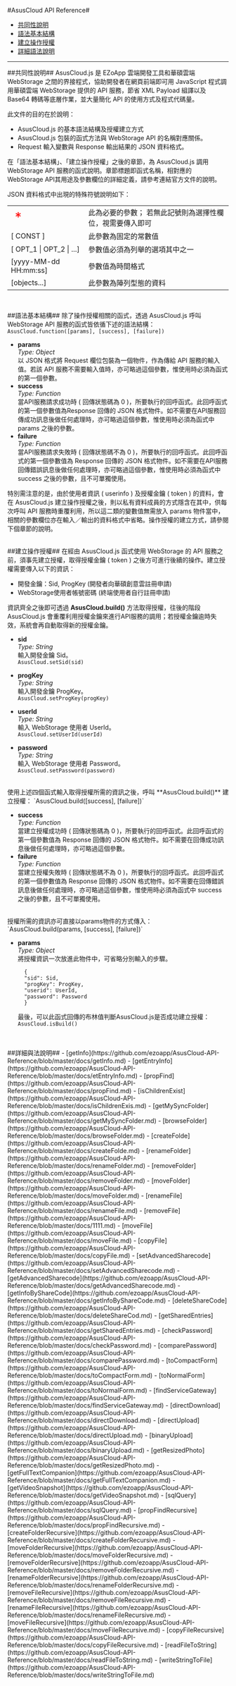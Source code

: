 #AsusCloud API Reference#
- [共同性說明](#AsusCloud-01)
- [語法基本結構](#AsusCloud-02)
- [建立操作授權](#AsusCloud-03)
- [詳細語法說明](#AsusCloud-04)
  
  
-------
<a name="AsusCloud-01"></a>
##共同性說明##
AsusCloud.js 是 EZoApp 雲端開發工具和華碩雲端 WebStorage 之間的界接程式，協助開發者在網頁前端即可用 JavaScript 程式調用華碩雲端 WebStorage 提供的 API 服務，節省 XML Payload 組譯以及 Base64 轉碼等底層作業，並大量簡化 API 的使用方式及程式代碼量。  
  
此文件的目的在於說明：  

- AsusCloud.js 的基本語法結構及授權建立方式
- AsusCloud.js 包裝的函式方法與 WebStorage API 的名稱對應關係。
- Request 輸入變數與 Response 輸出結果的 JSON 資料格式。  

在「語法基本結構」、「建立操作授權」之後的章節，為 AsusCloud.js 調用 WebStorage API 服務的函式說明。章節標題即函式名稱，相對應的 WebStorage API其用途及參數欄位的詳細定義，請參考連結官方文件的說明。  

JSON 資料格式中出現的特殊符號說明如下：

<table>
<tr>
<td style="font-size:30px; color:red;">*</td><td>此為必要的參數；
若無此記號則為選擇性欄位，視需要傳入即可</td>
</tr>
<tr>
<td>[ CONST ]</td><td>此參數為固定的常數值</td>
</tr>
<tr>
<td>[ OPT_1 | OPT_2 | ...]</td><td>參數值必須為列舉的選項其中之一</td>
</tr>
<tr>
<td>[yyyy-MM-dd HH:mm:ss]</td><td>參數值為時間格式</td>
</tr>
<tr>
<td>[objects...]</td><td>此參數為陣列型態的資料</td>
</tr>
</table>
<br/>
  
<a name="AsusCloud-02"></a>
##語法基本結構##
除了操作授權相關的函式，透過 AsusCloud.js 呼叫 WebStorage API 服務的函式皆依循下述的語法結構：  
`AsusCloud.function([params], [success], [failure])`

- **params**  
*Type: Object*  
以 JSON 格式將 Request 欄位包裝為一個物件，作為傳給 API 服務的輸入值。若該 API 服務不需要輸入值時，亦可略過這個參數，惟使用時必須為函式的第一個參數。
- **success**  
*Type: Function*  
當API服務請求成功時 ( 回傳狀態碼為 0 )，所要執行的回呼函式。此回呼函式的第一個參數值為Response 回傳的 JSON 格式物件。如不需要在API服務回傳成功訊息後做任何處理時，亦可略過這個參數，惟使用時必須為函式中 params 之後的參數。
- **failure**  
*Type: Function*  
當API服務請求失敗時 ( 回傳狀態碼不為 0 )，所要執行的回呼函式。此回呼函式的第一個參數值為 Response 回傳的 JSON 格式物件。如不需要在API服務回傳錯誤訊息後做任何處理時，亦可略過這個參數，惟使用時必須為函式中 success 之後的參數，且不可單獨使用。  

特別需注意的是，由於使用者資訊 ( userinfo ) 及授權金鑰 ( token ) 的資料，會在 AsusCloud.js 建立操作授權之後，則以私有資料成員的方式隱含在其中，供每次呼叫 API 服務時重覆利用，所以這二類的變數值無需放入 params 物件當中，相關的參數欄位亦在輸入／輸出的資料格式中省略。操作授權的建立方式，請參閱下個章節的說明。  
<br/>

<a name="AsusCloud-03"></a>
##建立操作授權##
在經由 AsusCloud.js 函式使用 WebStorage 的 API 服務之前，須事先建立授權，取得授權金鑰 ( token ) 之後方可進行後續的操作。建立授權需要傳入以下的資訊：  

- 開發金鑰：Sid, ProgKey (開發者向華碩創意雲註冊申請)
- WebStorage使用者帳號密碼 (終端使用者自行註冊申請)  

資訊齊全之後即可透過 **AsusCloud.build()** 方法取得授權，往後的階段 AsusCloud.js 會重覆利用授權金鑰來進行API服務的調用；若授權金鑰逾時失效，系統會再自動取得新的授權金鑰。  
  
- **sid**  
*Type: String*  
輸入開發金鑰 Sid。  
`AsusCloud.setSid(sid)`

- **progKey**  
*Type: String*  
輸入開發金鑰 ProgKey。  
`AsusCloud.setProgKey(progKey)`

- **userId**  
*Type: String*  
輸入 WebStorage 使用者 UserId。  
`AsusCloud.setUserId(userId)`

- **password**  
*Type: String*  
輸入 WebStorage 使用者 Password。  
`AsusCloud.setPassword(password)`

<br/>
使用上述四個函式輸入取得授權所需的資訊之後，呼叫 **AsusCloud.build()** 建立授權：
`AsusCloud.build([success], [failure])`

- **success**  
*Type: Function*  
當建立授權成功時 ( 回傳狀態碼為 0 )，所要執行的回呼函式。此回呼函式的第一個參數值為 Response 回傳的 JSON 格式物件。如不需要在回傳成功訊息後做任何處理時，亦可略過這個參數。  
- **failure**  
*Type: Function*  
當建立授權失敗時 ( 回傳狀態碼不為 0 )，所要執行的回呼函式。此回呼函式的第一個參數值為 Response 回傳的 JSON 格式物件。如不需要在回傳錯誤訊息後做任何處理時，亦可略過這個參數，惟使用時必須為函式中 success 之後的參數，且不可單獨使用。 
 
<br/>
授權所需的資訊亦可直接以params物件的方式傳入：
`AsusCloud.build(params, [success], [failure])`  

- **params**  
*Type: Object*  
將授權資訊一次放進此物件中，可省略分別輸入的步驟。

		{
		"sid": Sid,
		"progKey": ProgKey,
		"userid": UserId,
		"password": Password
		}	

	最後，可以此函式回傳的布林值判斷AsusCloud.js是否成功建立授權：  
	`AsusCloud.isBuild()`
<br/>
<br/>
<a name="AsusCloud-04"></a>
##詳細與法說明##
- [getInfo](https://github.com/ezoapp/AsusCloud-API-Reference/blob/master/docs/getInfo.md)
- [getEntryInfo](https://github.com/ezoapp/AsusCloud-API-Reference/blob/master/docs/etEntryInfo.md)
- [propFind](https://github.com/ezoapp/AsusCloud-API-Reference/blob/master/docs/propFind.md)
- [isChildrenExist](https://github.com/ezoapp/AsusCloud-API-Reference/blob/master/docs/isChildrenExis.md)
- [getMySyncFolder](https://github.com/ezoapp/AsusCloud-API-Reference/blob/master/docs/getMySyncFolder.md)
- [browseFolder](https://github.com/ezoapp/AsusCloud-API-Reference/blob/master/docs/browseFolder.md)
- [createFolde](https://github.com/ezoapp/AsusCloud-API-Reference/blob/master/docs/createFolde.md)
- [renameFolder](https://github.com/ezoapp/AsusCloud-API-Reference/blob/master/docs/renameFolder.md)
- [removeFolder](https://github.com/ezoapp/AsusCloud-API-Reference/blob/master/docs/removeFolder.md)
- [moveFolder](https://github.com/ezoapp/AsusCloud-API-Reference/blob/master/docs/moveFolder.md)
- [renameFile](https://github.com/ezoapp/AsusCloud-API-Reference/blob/master/docs/renameFile.md)
- [removeFile](https://github.com/ezoapp/AsusCloud-API-Reference/blob/master/docs/1111.md)
- [moveFile](https://github.com/ezoapp/AsusCloud-API-Reference/blob/master/docs/moveFile.md)
- [copyFile](https://github.com/ezoapp/AsusCloud-API-Reference/blob/master/docs/copyFile.md)
- [setAdvancedSharecode](https://github.com/ezoapp/AsusCloud-API-Reference/blob/master/docs/setAdvancedSharecode.md)
- [getAdvancedSharecode](https://github.com/ezoapp/AsusCloud-API-Reference/blob/master/docs/getAdvancedSharecode.md)
- [getInfoByShareCode](https://github.com/ezoapp/AsusCloud-API-Reference/blob/master/docs/getInfoByShareCode.md)
- [deleteShareCode](https://github.com/ezoapp/AsusCloud-API-Reference/blob/master/docs/deleteShareCod.md)
- [getSharedEntries](https://github.com/ezoapp/AsusCloud-API-Reference/blob/master/docs/getSharedEntries.md)
- [checkPassword](https://github.com/ezoapp/AsusCloud-API-Reference/blob/master/docs/checkPassword.md)
- [comparePassword](https://github.com/ezoapp/AsusCloud-API-Reference/blob/master/docs/comparePassword.md)
- [toCompactForm](https://github.com/ezoapp/AsusCloud-API-Reference/blob/master/docs/toCompactForm.md)
- [toNormalForm](https://github.com/ezoapp/AsusCloud-API-Reference/blob/master/docs/toNormalForm.md)
- [findServiceGateway](https://github.com/ezoapp/AsusCloud-API-Reference/blob/master/docs/findServiceGateway.md)
- [directDownload](https://github.com/ezoapp/AsusCloud-API-Reference/blob/master/docs/directDownload.md)
- [directUpload](https://github.com/ezoapp/AsusCloud-API-Reference/blob/master/docs/directUpload.md)
- [binaryUpload](https://github.com/ezoapp/AsusCloud-API-Reference/blob/master/docs/binaryUpload.md)
- [getResizedPhoto](https://github.com/ezoapp/AsusCloud-API-Reference/blob/master/docs/getResizedPhoto.md)
- [getFullTextCompanion](https://github.com/ezoapp/AsusCloud-API-Reference/blob/master/docs/getFullTextCompanion.md)
- [getVideoSnapshot](https://github.com/ezoapp/AsusCloud-API-Reference/blob/master/docs/getVideoSnapshot.md)
- [sqlQuery](https://github.com/ezoapp/AsusCloud-API-Reference/blob/master/docs/sqlQuery.md)
- [propFindRecursive](https://github.com/ezoapp/AsusCloud-API-Reference/blob/master/docs/propFindRecursive.md)
- [createFolderRecursive](https://github.com/ezoapp/AsusCloud-API-Reference/blob/master/docs/createFolderRecursive.md)
- [moveFolderRecursive](https://github.com/ezoapp/AsusCloud-API-Reference/blob/master/docs/moveFolderRecursive.md)
- [removeFolderRecursive](https://github.com/ezoapp/AsusCloud-API-Reference/blob/master/docs/removeFolderRecursive.md)
- [renameFolderRecursive](https://github.com/ezoapp/AsusCloud-API-Reference/blob/master/docs/renameFolderRecursive.md)
- [removeFileRecursive](https://github.com/ezoapp/AsusCloud-API-Reference/blob/master/docs/removeFileRecursive.md)
- [renameFileRecursive](https://github.com/ezoapp/AsusCloud-API-Reference/blob/master/docs/renameFileRecursive.md)
- [moveFileRecursive](https://github.com/ezoapp/AsusCloud-API-Reference/blob/master/docs/moveFileRecursive.md)
- [copyFileRecursive](https://github.com/ezoapp/AsusCloud-API-Reference/blob/master/docs/copyFileRecursive.md)
- [readFileToString](https://github.com/ezoapp/AsusCloud-API-Reference/blob/master/docs/readFileToString.md)
- [writeStringToFile](https://github.com/ezoapp/AsusCloud-API-Reference/blob/master/docs/writeStringToFile.md)